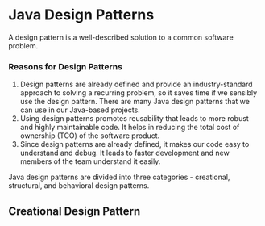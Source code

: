 # Java Design Patterns

A design pattern is a well-described solution to a common software problem.

### Reasons for Design Patterns

1. Design patterns are already defined and provide an industry-standard approach to solving a recurring problem, 
   so it saves time if we sensibly use the design pattern. There are many Java design patterns that we can use in our Java-based projects.
2. Using design patterns promotes reusability that leads to more robust and highly maintainable code. 
   It helps in reducing the total cost of ownership (TCO) of the software product.
3. Since design patterns are already defined, it makes our code easy to understand and debug. 
   It leads to faster development and new members of the team understand it easily.

Java design patterns are divided into three categories - creational, structural, and behavioral design patterns.

## Creational Design Pattern
